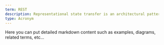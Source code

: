 ```yaml
---
term: REST
description: Representational state transfer is an architectural pattern for interacting with resources via HTTP methods. 
type: Acronym
---
```


Here you can put detailed markdown content such as examples, diagrams, related terms, etc... 
